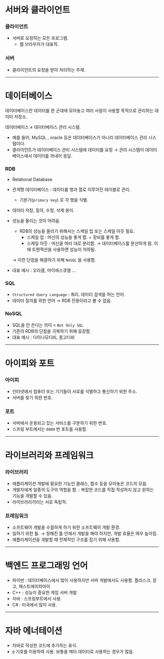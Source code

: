 # 서버와 클라이언트

### 클라이언트

- 서버로 요청하는 모든 프로그램.
    - 웹 브라우저가 대표적.

### 서버

- 클라이언트의 요청을 받아 처리하는 주체.

---

# 데이터베이스

데이터베이스란 데이터를 한 군데에 모아놓고 여러 사람이 사용할 목적으로 관리하는 데이터 저장소.

데이터베이스 ≠ 데이터베이스 관리 시스템.

- 예를 들어, MySQL , oracle 등은 데이터베이스가 아니라 데이터베이스 관리 시스템이다.
- 클라이언트가 데이터베이스 관리 시스템에 데이터를 요청 → 관리 시스템이 데이터베이스에서 데이터를 꺼내어 응답.

### RDB

- Relational Database
- 관계형 데이터베이스 : 데이터를 행과 열로 이루어진 테이블로 관리.
    - 기본기(`primary key`) 로 각 행을 식별.
- 데이터 저장, 질의, 수정, 삭제 용이.
- 성능을 올리는 것이 어려움.
    - RDB의 성능을 올리기 위해서는 스케일 업 또는 스케일 아웃 필요.
        - 스케일 업 : 머신의 성능을 좋게 함. = 장비를 좋게 함.
        - 스케일 아웃 : 머신을 여러 대로 분리함. → 데이터베이스를 분산하게 됨. 이때 트랜잭션을 사용하면 성능이 저하됨.

  → 이런 단점을 해결하기 위해 `NoSQL` 을 사용함.

- 대표 예시 : 오라클, 마이에스큐엘 …

### SQL

- `Structured Query Language` : 쿼리. 데이터 검색을 하는 언어.
- 데이터 질의를 위한 언어 → RDB 전용이라고 볼 수 없음.

### NoSQL

- SQL을 안 쓴다는 의미 < `Not Only SQL`
- 기존의 RDB의 단점을 극복하기 위해 등장함.
- 대표 예시 : 다이나모디비, 몽고디비

---

# 아이피와 포트

### 아이피

- 인터넷에서 컴퓨터 또는 기기들이 서로를 식별하고 통신하기 위한 주소.
- 서버를 찾기 위한 번호.

### 포트

- 서버에서 운용되고 있는 서비스를 구분하기 위한 번호.
- 스프링 부트에서는 `8080` 번 포트를 사용함.

---

# 라이브러리와 프레임워크

### 라이브러리

- 애플리케이션 개발에 필요한 기능인 클래스, 함수 등을 모아놓은 코드의 모음.
- 개발자에게 일종의 도구의 역할을 함. : 복잡한 코드를 직접 작성하지 않고 원하는 기능을 개발할 수 있음.
- 라이브러리끼리는 서로 독립적.

### 프레임워크

- 소프트웨어 개발을 수월하게 하기 위한 소프트웨어 개발 환경.
- 일하기 위한 틀. → 정해진 틀 안에서 개발을 해야 하지만, 개발 효율은 매우 높아짐.
- 애플리케이션을 개발할 때 전체적인 구조를 잡기 위해 사용함.

---

# 백엔드 프로그래밍 언어

- 파이썬 : 데이터베이스에서 많이 사용하지만 서버 개발에서도 사용함. 플라스크, 장고, 패스트에이피아이
- C++ : 성능이 중요한 게임 서버 개발
- 자바 : 스프링부트에서 사용.
- C# : 미국에서 많이 사용.

---

# 자바 에너테이션

- 자바로 작성한 코드에 추가하는 표식.
- `@` 기호를 이용하여 사용. 보통을 메타 데이터로 사용하는 경우가 많음.